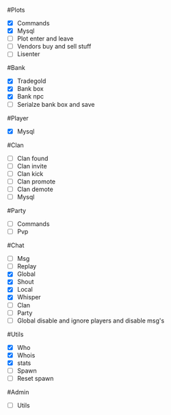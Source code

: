 #Plots
- [x] Commands
- [x] Mysql
- [ ] Plot enter and leave
- [ ] Vendors buy and sell stuff
- [ ] Lisenter

#Bank
- [x] Tradegold
- [x] Bank box
- [x] Bank npc
- [ ] Serialze bank box and save

#Player
- [x] Mysql

#Clan
- [ ] Clan found
- [ ] Clan invite
- [ ] Clan kick
- [ ] Clan promote
- [ ] Clan demote
- [ ] Mysql

#Party
- [ ] Commands
- [ ] Pvp

#Chat
- [ ] Msg
- [ ] Replay
- [x] Global
- [x] Shout
- [x] Local
- [x] Whisper
- [ ] Clan
- [ ] Party
- [ ] Global disable and ignore players and disable msg's

#Utils
- [x] Who
- [x] Whois
- [x] stats
- [ ] Spawn
- [ ] Reset spawn

#Admin
- [ ] Utils
